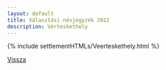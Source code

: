 ```yaml
---
layout: default
title: Választási névjegyzék 2022
description: Vérteskethely
---
```


{% include settlementHTMLs/Veerteskethely.html %}

[Vissza](../)